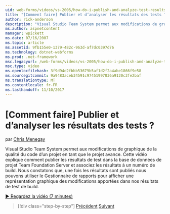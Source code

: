 ```yaml
---
uid: web-forms/videos/vs-2005/how-do-i-publish-and-analyze-test-results
title: "[Comment faire] Publier et d’analyser les résultats des tests ? | Microsoft Docs"
author: rick-anderson
description: "Visual Studio Team System permet aux modifications de graphique de la qualité du code d’un projet en tant que le projet avance. Cette vidéo fournit des instructions sur la façon de publ...."
ms.author: aspnetcontent
manager: wpickett
ms.date: 07/16/2007
ms.topic: article
ms.assetid: 9fb155e0-1379-482c-963d-af7dc0397d76
ms.technology: dotnet-webforms
ms.prod: .net-framework
msc.legacyurl: /web-forms/videos/vs-2005/how-do-i-publish-and-analyze-test-results
msc.type: video
ms.openlocfilehash: 3f9d94e2fbbb53679b5af1d2f2a4abe1866f9e58
ms.sourcegitcommit: 9a9483aceb34591c97451997036a9120c3fe2baf
ms.translationtype: MT
ms.contentlocale: fr-FR
ms.lasthandoff: 11/10/2017
---
```

<a name="how-do-i-publish-and-analyze-test-results"></a>[Comment faire] Publier et d’analyser les résultats des tests ?
====================
par [Chris Menegay](https://twitter.com/CMenegay)

Visual Studio Team System permet aux modifications de graphique de la qualité du code d’un projet en tant que le projet avance. Cette vidéo explique comment publier les résultats de test dans la base de données de projet Team Foundation Server et associez les résultats à un numéro de build. Nous constatons que, une fois les résultats sont publiés nous pouvons utiliser le Gestionnaire de rapports pour afficher une représentation graphique des modifications apportées dans nos résultats de test de build.

[&#9654; Regardez la vidéo (7 minutes)](https://channel9.msdn.com/Blogs/ASP-NET-Site-Videos/how-do-i-publish-and-analyze-test-results)

>[!div class="step-by-step"]
[Précédent](how-do-i-use-generic-tests.md)
[Suivant](how-do-i-discover-application-changes-prior-to-deployment.md)
